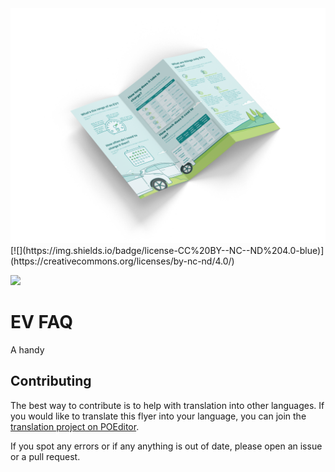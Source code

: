 <img src="static/ev-faq-en.png">
[![](https://img.shields.io/badge/license-CC%20BY--NC--ND%204.0-blue)](https://creativecommons.org/licenses/by-nc-nd/4.0/)

![](https://img.shields.io/badge/license-CC%20BY--NC--ND%204.0-blue)

# EV FAQ
A handy 

## Contributing

The best way to contribute is to help with translation into other languages. If you would like to translate this flyer into your language, you can join the [translation project on POEditor](https://poeditor.com/join/project?hash=dzTB4mO8tn).

If you spot any errors or if any anything is out of date, please open an issue or a pull request.